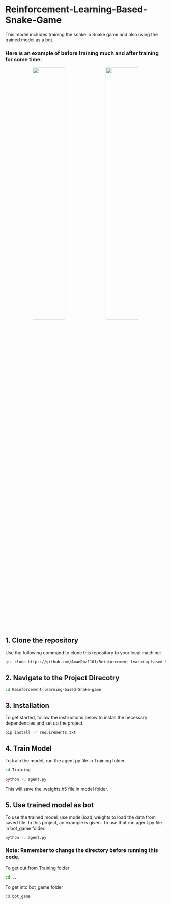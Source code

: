 # Reinforcement-Learning-Based-Snake-Game
This model includes training the snake in Snake game and also using the trained model as a bot.

### Here is an example of before training much and after training for some time:
<p align="center">
  <img src="https://github.com/user-attachments/assets/b1b455f4-b68f-437b-a9f9-fc019a18fa9b" width="45%" />
  <img src="https://github.com/user-attachments/assets/560174e4-6815-4d16-a0d8-797b03ad31a2" width="45%" />
</p>



## 1. Clone the repository
Use the following command to clone this repository to your local machine:

```bash
git clone https://github.com/AmanDbz1101/Reinforcement-learning-based-Snake-game.git
```
## 2. Navigate to the Project Direcotry

```bash
cd Reinforcement-learning-based-Snake-game
```
## 3. Installation

To get started, follow the instructions below to install the necessary dependencies and set up the project.
```bash
pip install -r requirements.txt
```
## 4. Train Model
To train the model, run the agent.py file in Training folder.
```bash
cd Training
```
```bash
python -u agent.py
```
This will save the .weights.h5 file in model folder.
## 5. Use trained model as bot 
To use the trained model, use model.load_weights to load the data from saved file. In this project, an example is given. To use that run agent.py file in bot_game folder.
```bash
python -u agent.py
```
### Note: Remember to change the directory before running this code.
To get out from Training folder
```bash
cd ..
```
To get into bot_game folder
```bash
cd bot_game
```

